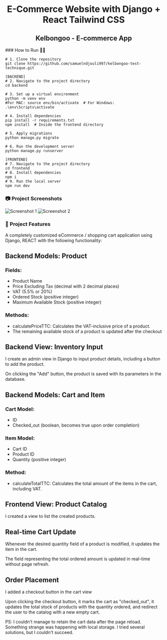<h1 align=center>E-Commerce Website with Django + React Tailwind CSS</h1>
<h2 align=center>Kelbongoo - E-commerce App</h2>
### How to Run 🏃‍♀️

```shell
# 1. Clone the repository
git clone https://github.com/samuelndjouli997/kelbongoo-test-technique.git

[BACKEND]
# 2. Navigate to the project directory
cd backend

# 3. Set up a virtual environment
python -m venv env
#For MAC: source env/bin/activate  # For Windows: .\env\Scripts\activate

# 4. Install dependencies
pip install -r requirements.txt
npm install  # Inside the frontend directory

# 5. Apply migrations
python manage.py migrate

# 6. Run the development server
python manage.py runserver

[FRONTEND]
# 7. Navigate to the project directory
cd frontend
# 8. Install dependencies
npm i
# 9. Run the local server
npm run dev
```
### 📷 Project Screenshots
![Screenshot 1](./screenshots/screenshot1.png)
![Screenshot 2](./screenshots/screenshot2.png)

### 🚀 Project Features

A completely customized eCommerce / shopping cart application using Django, REACT with the following functionality:

<h2>Backend Models: Product</h2>

<h3>Fields:</h3>
<ul>
    <li>Product Name</li>
    <li>Price Excluding Tax (decimal with 2 decimal places)</li>
    <li>VAT (5.5% or 20%)</li>
    <li>Ordered Stock (positive integer)</li>
    <li>Maximum Available Stock (positive integer)</li>
</ul>

<h3>Methods:</h3>
<ul>
    <li>calculatePriceTTC: Calculates the VAT-inclusive price of a product.</li>
    <li>The remaining available stock of a product is updated after the checkout</li>
</ul>

<h2>Backend View: Inventory Input</h2>
<p>I create an admin view in Django to input product details, including a button to add the product.</p>
<p>On clicking the "Add" button, the product is saved with its parameters in the database.</p>

<h2>Backend Models: Cart and Item</h2>

<h3>Cart Model:</h3>
<ul>
    <li>ID</li>
    <li>Checked_out (boolean, becomes true upon order completion)</li>
</ul>

<h3>Item Model:</h3>
<ul>
    <li>Cart ID</li>
    <li>Product ID</li>
    <li>Quantity (positive integer)</li>
</ul>

<h3>Method:</h3>
<ul>
    <li>calculateTotalTTC: Calculates the total amount of the items in the cart, including VAT.</li>
</ul>

<h2>Frontend View: Product Catalog</h2>

<p>I created a view to list the created products.</p>

<h2>Real-time Cart Update</h2>

<p>Whenever the desired quantity field of a product is modified, it updates the item in the cart.</p>
<p>The field representing the total ordered amount is updated in real-time without page refresh.</p>


<h2>Order Placement</h2>

<p>I added a checkout button in the cart view</p>
<p>Upon clicking the checkout button, it marks the cart as "checked_out", it updates the total stock of products with the quantity ordered, and redirect the user to the catalog with a new empty cart.</p>

<p>PS: I couldn't manage to retain the cart data after the page reload. Something strange was happening with local storage. I tried several solutions, but I couldn't succeed.</p>
